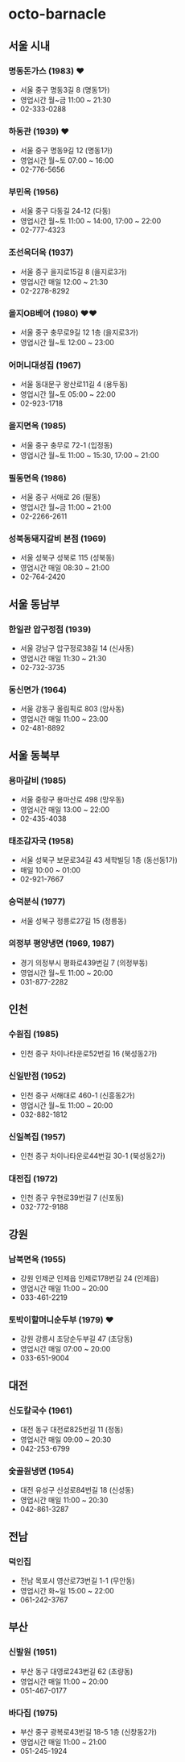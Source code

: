 # octo-barnacle

## 서울 시내

### 명동돈가스 (1983) ♥
- 서울 중구 명동3길 8 (명동1가)
- 영업시간 월~금 11:00 ~ 21:30
- 02-333-0288

### 하동관 (1939) ♥
- 서울 중구 명동9길 12 (명동1가)
- 영업시간 월~토 07:00 ~ 16:00
- 02-776-5656

### 부민옥 (1956)
- 서울 중구 다동길 24-12 (다동)
- 영업시간 월~토 11:00 ~ 14:00, 17:00 ~ 22:00
- 02-777-4323

### 조선옥더옥 (1937)
- 서울 중구 을지로15길 8 (을지로3가)
- 영업시간 매일 12:00 ~ 21:30
- 02-2278-8292

### 을지OB베어 (1980) ♥♥
- 서울 중구 충무로9길 12 1층 (을지로3가)
- 영업시간 월~토 12:00 ~ 23:00

### 어머니대성집 (1967)
- 서울 동대문구 왕산로11길 4 (용두동)
- 영업시간 월~토 05:00 ~ 22:00
- 02-923-1718

### 을지면옥 (1985)
- 서울 중구 충무로 72-1 (입정동)
- 영업시간 월~토 11:00 ~ 15:30, 17:00 ~ 21:00

### 필동면옥 (1986)
- 서울 중구 서애로 26 (필동)
- 영업시간 월~금 11:00 ~ 21:00
- 02-2266-2611

### 성북동돼지갈비 본점 (1969)
- 서울 성북구 성북로 115 (성북동)
- 영업시간 매일 08:30 ~ 21:00
- 02-764-2420

## 서울 동남부

### 한일관 압구정점 (1939)
- 서울 강남구 압구정로38길 14 (신사동)
- 영업시간 매일 11:30 ~ 21:30
- 02-732-3735

### 동신면가 (1964)
- 서울 강동구 올림픽로 803 (암사동)
- 영업시간 매일 11:00 ~ 23:00
- 02-481-8892

## 서울 동북부

### 용마갈비 (1985)
- 서울 중랑구 용마산로 498 (망우동)
- 영업시간 매일 13:00 ~ 22:00
- 02-435-4038

### 태조감자국 (1958)
- 서울 성북구 보문로34길 43 세학빌딩 1층 (동선동1가)
- 매일 10:00 ~ 01:00
- 02-921-7667

### 숭덕분식 (1977)
- 서울 성북구 정릉로27길 15 (정릉동)

### 의정부 평양냉면 (1969, 1987)
- 경기 의정부시 평화로439번길 7 (의정부동)
- 영업시간 월~토 11:00 ~ 20:00
- 031-877-2282

## 인천

### 수원집 (1985)
- 인천 중구 차이나타운로52번길 16 (북성동2가)

### 신일반점 (1952)
- 인천 중구 서해대로 460-1 (신흥동2가)
- 영업시간 월~토 11:00 ~ 20:00
- 032-882-1812

### 신일복집 (1957)
- 인천 중구 차이나타운로44번길 30-1 (북성동2가)

### 대전집 (1972)
- 인천 중구 우현로39번길 7 (신포동)
- 032-772-9188

## 강원

### 남북면옥 (1955)
- 강원 인제군 인제읍 인제로178번길 24 (인제읍)
- 영업시간 매일 11:00 ~ 20:00
- 033-461-2219

### 토박이할머니순두부 (1979) ♥
- 강원 강릉시 초당순두부길 47 (초당동)
- 영업시간 매일 07:00 ~ 20:00
- 033-651-9004

## 대전

### 신도칼국수 (1961)
- 대전 동구 대전로825번길 11 (정동)
- 영업시간 매일 09:00 ~ 20:30
- 042-253-6799

### 숯골원냉면 (1954)
- 대전 유성구 신성로84번길 18 (신성동)
- 영업시간 매일 11:00 ~ 20:30
- 042-861-3287

## 전남

### 덕인집
- 전남 목포시 영산로73번길 1-1 (무안동)
- 영업시간 화~일 15:00 ~ 22:00
- 061-242-3767

## 부산

### 신발원 (1951)
- 부산 동구 대영로243번길 62 (초량동)
- 영업시간 매일 11:00 ~ 20:00
- 051-467-0177

### 바다집 (1975)
- 부산 중구 광복로43번길 18-5 1층 (신창동2가)
- 영업시간 매일 11:00 ~ 21:00
- 051-245-1924
